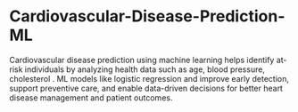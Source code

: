 # Cardiovascular-Disease-Prediction-ML
Cardiovascular disease prediction using machine learning helps identify at-risk individuals by analyzing health data such as age, blood pressure, cholesterol . ML models like logistic regression and improve early detection, support preventive care, and enable data-driven decisions for better heart disease management and patient outcomes.
